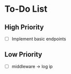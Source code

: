 # To-Do List

## High Priority
- [ ] Implement basic endpoints


## Low Priority
- [ ] middleware -> log ip